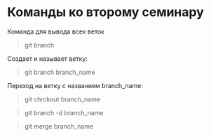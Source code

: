 # Команды ко второму семинару

Команда для вывода всех веток
> git branch

Создает и называет ветку:
> git branch branch_name

Переход на ветку с названием branch_name:
> git chrckout branch_name

> git branch -d branch_name

> git merge branch_name